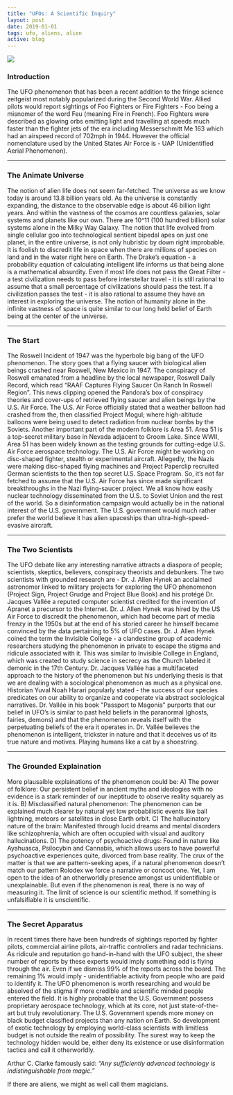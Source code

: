 ```yaml
---
title: "UFOs: A Scientific Inquiry"
layout: post
date: 2019-01-01
tags: ufo, aliens, alien
active: blog
---
```


![](https://static01.nyt.com/images/2018/01/02/science/02SCI-OVERBYE1/02SCI-OVERBYE1-jumbo.jpg?quality=90&auto=webp)

### Introduction

The UFO phenomenon that has been a recent addition to the fringe science zeitgeist most notably popularized during the Second World War. Allied pilots would report sightings of Foo Fighters or Fire Fighters - Foo being a misnomer of the word Feu (meaning Fire in French). Foo Fighters were described as glowing orbs emitting light and travelling at speeds much faster than the fighter jets of the era including Messerschmitt Me 163 which had an airspeed record of 702mph in 1944. However the official nomenclature used by the United States Air Force is - UAP (Unidentified Aerial Phenomenon). 

*****

### The Animate Universe 

The notion of alien life does not seem far-fetched. The universe as we know today is around 13.8 billion years old. As the universe is constantly expanding, the distance to the observable edge is about 46 billion light years. And within the vastness of the cosmos are countless galaxies, solar systems and planets like our own. There are 10^11 (100 hundred billion) solar systems alone in the Milky Way Galaxy. The notion that life evolved from single cellular goo into technological sentient bipedal apes on just one planet, in the entire universe, is not only hubristic by down right improbable. It is foolish to discredit life in space when there are millions of species on land and in the water right here on Earth. The Drake’s equation - a probability equation of calculating intelligent life informs us that being alone is a mathematical absurdity. Even if most life does not pass the Great Filter - a test civilization needs to pass before interstellar travel - it is still rational to assume that a small percentage of civilizations should pass the test. If a civilization passes the test - it is also rational to assume they have an interest in exploring the universe. The notion of humanity alone in the infinite vastness of space is quite similar to our long held belief of Earth being at the center of the universe.

*****

### The Start  

The Roswell Incident of 1947 was the hyperbole big bang of the UFO phenomenon. The story goes that a flying saucer with biological alien beings crashed near Roswell, New Mexico in 1947. The conspiracy of Roswell emanated from a headline by the local newspaper, Roswell Daily Record, which read “RAAF Captures Flying Saucer On Ranch In Roswell Region”. This news clipping opened the Pandora’s box of conspiracy theories and cover-ups of retrieved flying saucer and alien beings by the U.S. Air Force. The U.S. Air Force officially stated that a weather balloon had crashed from the, then classified Project Mogul; where high-altitude balloons were being used to detect radiation from nuclear bombs by the Soviets. Another important part of the modern folklore is Area 51. Area 51 is a top-secret military base in Nevada adjacent to Groom Lake. Since WWII, Area 51 has been widely known as the testing grounds for cutting-edge U.S. Air Force aerospace technology. The U.S. Air Force might be working on disc-shaped fighter, stealth or experimental aircraft. Allegedly, the Nazis were making disc-shaped flying machines and Project Paperclip recruited German scientists to the then top secret U.S. Space Program. So, it’s not far fetched to assume that the U.S. Air Force has since made significant breakthroughs in the Nazi flying-saucer project. We all know how easily nuclear technology disseminated from the U.S. to Soviet Union and the rest of the world. So a disinformation campaign would actually be in the national interest of the U.S. government. The U.S. government would much rather prefer the world believe it has alien spaceships than ultra-high-speed-evasive aircraft.

*****

### The Two Scientists  

The UFO debate like any interesting narrative attracts a diaspora of people; scientists, skeptics, believers, conspiracy theorists and debunkers. The two scientists with grounded research are - Dr. J. Allen Hynek an acclaimed astronomer linked to military projects for exploring the UFO phenomenon (Project Sign, Project Grudge and Project Blue Book) and his protégé Dr. Jacques Vallée a reputed computer scientist credited for the invention of Apranet a precursor to the Internet. Dr. J. Allen Hynek was hired by the US Air Force to discredit the phenomenon, which had become part of media frenzy in the 1950s but at the end of his storied career he himself became convinced by the data pertaining to 5% of UFO cases. Dr. J. Allen Hynek coined the term the Invisible College - a clandestine group of academic researchers studying the phenomenon in private to escape the stigma and ridicule associated with it. This was similar to Invisible College in England, which was created to study science in secrecy as the Church labeled it demonic in the 17th Century. Dr. Jacques Vallée has a multifaceted approach to the history of the phenomenon but his underlying thesis is that we are dealing with a sociological phenomenon as much as a physical one. Historian Yuval Noah Harari popularly stated - the success of our species predicates on our ability to organize and cooperate via abstract sociological narratives. Dr. Vallée in his book "Passport to Magonia" purports that our belief in UFO’s is similar to past held beliefs in the paranormal (ghosts, fairies, demons) and that the phenomenon reveals itself with the perpetuating beliefs of the era it operates in. Dr. Vallée believes the phenomenon is intelligent, trickster in nature and that it deceives us of its true nature and motives. Playing humans like a cat by a shoestring.

*****

### The Grounded Explaination

More plausaible explainations of the phenomenon could be: A) The power of folklore: Our persistent belief in ancient myths and ideologies with no evidence is a stark reminder of our ineptitude to observe reality squarely as it is. B) Misclassified natural phenomenon: The phenomenon can be explained much clearer by natural yet low probabilistic events like ball lightning, meteors or satellites in close Earth orbit. C) The hallucinatory nature of the brain: Manifested through lucid dreams and mental disorders like schizophrenia, which are often occupied with visual and auditory hallucinations. D) The potency of psychoactive drugs: Found in nature like Ayahuasca, Psilocybin and Cannabis, which allows users to have powerful psychoactive experiences quite, divorced from base reality. The crux of the matter is that we are pattern-seeking apes, if a natural phenomenon doesn’t match our pattern Rolodex we force a narrative or concoct one. Yet, I am open to the idea of an otherworldly presence amongst us unidentifiable or unexplainable. But even if the phenomenon is real, there is no way of measuring it. The limit of science is our scientific method. If something is unfalsifiable it is unscientific. 

*****

### The Secret Apparatus 

In recent times there have been hundreds of sightings reported by fighter pilots, commercial airline pilots, air-traffic controllers and radar technicians. As ridicule and reputation go hand-in-hand with the UFO subject, the sheer number of reports by these experts would imply something odd is flying through the air. Even if we dismiss 99% of the reports across the board. The remaining 1% would imply - unidentifiable activity from people who are paid to identify it. The UFO phenomenon is worth researching and would be absolved of the stigma if more credible and scientific minded people entered the field. It is highly probable that the U.S. Government possess proprietary aerospace technology, which at its core, not just state-of-the-art but truly revolutionary. The U.S. Government spends more money on black budget classified projects than any nation on Earth. So development of exotic technology by employing world-class scientists with limitless budget is not outside the realm of possibility. The surest way to keep the technology hidden would be, either deny its existence or use disinformation tactics and call it otherworldly. 

Arthur C. Clarke famously said: *“Any sufficiently advanced technology is indistinguishable from magic.”*

If there are aliens, we might as well call them magicians.
